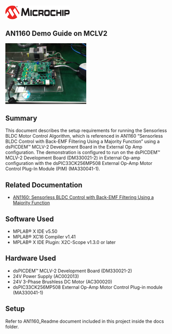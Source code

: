 ![image](images/microchip.jpg) 

## AN1160 Demo Guide on MCLV2

<img src="images/mclv2_demo.PNG" height = 50% width = 50%>

## Summary
This document describes the setup requirements for running the Sensorless BLDC Motor Control Algorithm, which is referenced in AN1160 “Sensorless BLDC Control with Back-EMF Filtering Using a Majority Function” using a dsPICDEM™ MCLV-2 Development Board in the External Op Amp configuration.
The demonstration is configured to run on the dsPICDEM™ MCLV-2 Development Board (DM330021-2) in External Op-amp configuration with the dsPIC33CK256MP508 External Op-Amp Motor Control Plug-In Module (PIM) (MA330041-1).


## Related Documentation
* [AN1160: Sensorless BLDC Control with Back-EMF Filtering Using a Majority Function](https://ww1.microchip.com/downloads/aemDocuments/documents/MCU16/ApplicationNotes/ApplicationNotes/AN1160-Sensorless-BLDC-Control-with-Back-EMF-Filtering-Using-a-Majority-Function-DS00001160.pdf)

## Software Used 
* MPLAB® X IDE v5.50 
* MPLAB® XC16 Compiler v1.41
* MPLAB® X IDE Plugin: X2C-Scope v1.3.0 or later


## Hardware Used
* dsPICDEM™ MCLV-2 Development Board (DM330021-2)
* 24V Power Supply (AC002013) 
* 24V 3-Phase Brushless DC Motor (AC300020) 
* dsPIC33CK256MP508 External Op-Amp Motor Control Plug-in module (MA330041-1)


## Setup
Refer to AN1160_Readme document included in this project inside the docs folder. 




